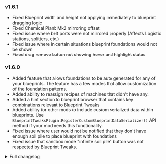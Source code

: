 ### v1.6.1
- Fixed Blueprint width and height not applying immediately to blueprint dragging logic
- Fixed Chemical Plank Mk2 mirroring offset
- Fixed issue where belt ports were not mirrored properly (Affects Logistic stations, splitters, etc.)
- Fixed issue where in certain situations blueprint foundations would not be shown
- Fixed drag remove button not showing hover and highlight states

### v1.6.0
- Added feature that allows foundations to be auto generated for any of your blueprints. The feature has a few modes that allow customization of the foundation patterns.
- Added ability to reassign recipes of machines that didn't have any.
- Added a hint section to blueprint browser that contains key combinations relevant to Blueprint Tweaks
- Added ability for other mods to include custom serialized data within blueprints. Use `BlueprintTweaksPlugin.RegisterCustomBlueprintDataSerializer()` API method if your mod needs this functionality.
- Fixed issue where user would not be notified that they don't have enough soil pile to place blueprint with foundations
- Fixed issue that sandbox mode "infinite soil pile" button was not respected by Blueprint Tweaks.

<details>
<summary>Full changelog</summary>

<details>
<summary>v1.5</summary>

### v1.5.11
- Added option to disable "undo cleared" message in the config
- Fixed blueprints not centered when mirrored and rotated at the same time
- Fixed foundation blueprints disappearing with some rotations
- Fixed foundation blueprints being offset in latitude axis in some sections of the planet. This particular bug affects previously saved blueprints, so you will need to recreate the blueprint if you encountered this bug.

### v1.5.10
- Updated to work with game version 0.10.28.20729 or higher

### v1.5.9
- Fixed duplicate belt hints from showing. Also now invalid belt hints are ignored

### v1.5.8
- Fixed compatibility issues with Genesis Book mod

### v1.5.7
- Updated to work with game version 0.9.27.14546 or higher
- Fixed NRE in OnCameraPostRender
### v1.5.5-6
- Fixed issues with undo feature when playing with Nebula Multiplayer mod.
### v1.5.4
- Potentially fixed error when pasting blueprint with foundations in some spots with Galactic Scale 2
- Fixed NRE when drag dismantling previews with default dismantle implementation
- Fixed blueprint browser belt hints UI broken. It also now supports setting hint value
### v1.5.3
- Fixed issues when blueprinting only foundations
- Added save anchors feature
- Changed extra blueprint data format, previous versions of BlueprintTweaks won't be able to load blueprints saved with 1.5.3 and higher
### v1.5.2
- Fixed issues when playing game version 0.9.25.11996 or higher
- Blueprint force paste feature now is vanilla, the only addition now is you can `Shift+Click` to immidiately force paste
### v1.5.1
- Added ability to exclude stations from undo
- Fixed that Blueprint clipboard is cleared after undo
- Undo keybinds now use on pressed detection
### v1.5.0
- Added Factory Undo feature
- Drag remove tool now uses Raptor's fast remove algorithm. If you encounter any issues it can be disabled.
- Drag remove now won't remove Logistic stations by default, to help with errors.
- Foundation blueprints now will take only items actually used. Also amount of items consumed will now be displayed.
- Fixed checkbox for enable foundation blueprints visially appearing checked, when it's not.

</details>

<details>
<summary>v1.4</summary>

### v1.4.8
- Fixed Index out of range error when dismantling prebuilds with drag tool
### v1.4.7
- Fixed NRE when some items have null Upgrade list
### v1.4.5-6
- Fixed mod archive containing old mod version
### v1.4.4
- Fixed working machies having locked recipe message despite recipe being unlocked.
### v1.4.3
- Fixed inability to disable new features
### v1.4.2
- Fixed machines with locked recipes working after loading save.
- Internal refactor of `Axis lock` and `Grid snapping` to improve compatibility with other mods
- Added preserve open path feature
- Added move blueprints using drag and drop feature
### v1.4.1
- Fixed errors when force pasting inserters with one connection missing.
- Fixed again missing connections when force pasting inserters with belts onto belts 
### v1.4.0
- Updated to work with game version 0.9.24.11182 or higher
- Added ability to keep icons and description of a blueprint when pasting string into it.
- Now assemblers with recipes that are not unlocked will keep their recipe setting, but will not work until recipe is unlocked.
- Fixed missing connections when force pasting inserters with belts onto belts 

</details>

<details>
<summary>v1.3</summary>

### v1.3.4
- Added plugin catergories on Thunderstore page.
### v1.3.3
- Fixed potential errors if keybinds are pressed while player is not on a planet
### v1.3.2
- Fixed discription being: "Example mod description"
### v1.3.1
- Added Belt hints change feature
- Added Paste button to blueprint Browser window
- Fixed unablity to open drag remove tool
- Fixed CommonAPI module not loaded errors
### v1.3.0
**Important Note: Installation HAS changed. If you are installing manually, make sure to read installation instructions again!**
- Migrated to CommonAPI
- Updated to work with game version 0.8.23.9832 or higher

</details>

<details>
<summary>v1.2</summary>

### v1.2.4
- Updated to work with game version 0.8.22.9331 or higher
### v1.2.3
- Fixed load issues if mod was installed for the first time.
### v1.2.2
**Note: If you would like to see my other mods support Chinese or other languages, you can help. If you can translate strings (You can find them on my github repo) into your language, I can add support for it.**
- Added Chinese language support
### v1.2.1
- Fixed errors when dismantling build previews using drag remove tool
### v1.2.0
- Added Blueprint mirroring
- Added drag remove Dismantle tool
- Changes behavior of Axis/Grid lock and Mirror tools so that when player exits build mode, tools state resets
- Added installation checker. If your installation is incorrect, an ingame message will pop-up explaining what could have gone wrong
- Changed config file sections. (Old settings will auto-migrate)
- Fixed numerous issues with foundation blueprints selection (Especially on poles)
- Fixed issues that some foundations that are in the blueprint did not paste. **Note that blueprints created before this version might still have these issues**
- Fixed compatability issues with `Galactic Scale 2` when using foundation blueprints

</details>

<details>
<summary>v1.1</summary>

### v1.1.2
- Allowed copying Custom foundation colors with blueprints
- Fixed issues when opening Blueprint windows on new planets
- Minor improvements to UI look
### v1.1.1
**Important Note: Nebula Multiplayer mod itself is `NOT` required. I only need its API plugin, which is separate.**
- Fixed issues blueprinting on Gas Giants
- Fixed compatibility with `Free Foundations mod`.
### v1.1.0
**Important Note: Installation HAS changed. If you are installing manually, make sure to read installation instructions again!**
- Added foundation blueprints feature
- Added logistic cargo change feature
- Improved compatibility with `Nebula Multiplayer mod`

</details>

<details>
<summary>v1.0</summary>

### v1.0.8
- Fixed errors if axis lock or grid lock buttons were pressed outside blueprint mode.
- Fixed again inability to force build overlapping `Power poles`.
- Fixed again `belt` connection issues when using force paste.
### v1.0.7
- Fixed Blueprint inspector UI size
- Fixed `Icon select` dropdown being overlapped by size and recipe panels
- Fixed `belt` connection issues when using force paste
- Fixed inability to force build overlapping `Power poles`
- Added `Axis lock` and `Grid snapping` features to normal building and reform modes.
### v1.0.6
- Updated to work with game version 0.8.19.7757 or higher
### v1.0.5
- Added Scroll bar to Blueprint inspector
- Added `Axis lock` feature
- Added `Grid snapping` feature
- Added building tier change feature
- Added ability to Blueprint on Gas Giants
- Added ability to try again after Blueprint placement failed
- Fixed some minor issues
### v1.0.4
- Fixed minor conflict with Nebula
### v1.0.3
- Added force paste feature
- Added ability to disable features in config file.
### v1.0.2
- Added recipe change feature
### v1.0.1
- Fixed error in readme
### v1.0.0
- Initial Release

</details>
</details>